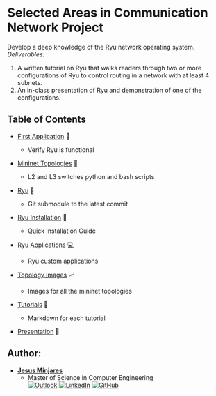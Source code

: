 # Selected Areas in Communication Network Project

Develop a deep knowledge of the Ryu network operating system.
*Deliverables:*
1. A written tutorial on Ryu that walks readers through two or more configurations of Ryu to control routing in a network with at least 4 subnets.
2. An in-class presentation of Ryu and demonstration of one of the configurations.

## **Table of Contents**
* [First Application](https://github.com/jminjares4/Selected-Areas-in-Networks-Ryu-Project/tree/main/First_App) :page_facing_up:
  * Verify Ryu is functional
* [Mininet Topologies](https://github.com/jminjares4/Selected-Areas-in-Networks-Ryu-Project/tree/main/mininet-topo) :link:
  * L2 and L3 switches python and bash scripts
* [Ryu](https://github.com/faucetsdn/ryu/tree/537f35f4b2bc634ef05e3f28373eb5e24609f989) :dragon:
  * Git submodule to the latest commit
* [Ryu Installation](https://github.com/jminjares4/Selected-Areas-in-Networks-Ryu-Project/tree/main/ryu_install) :hammer:
  * Quick Installation Guide
* [Ryu Applications](https://github.com/jminjares4/Selected-Areas-in-Networks-Ryu-Project/tree/main/ryu-applications) :computer:
  * Ryu custom applications
* [Topology images](https://github.com/jminjares4/Selected-Areas-in-Networks-Ryu-Project/tree/main/Topology-images) :chart_with_upwards_trend:
  * Images for all the mininet topologies
* [Tutorials](https://github.com/jminjares4/Selected-Areas-in-Networks-Ryu-Project/tree/main/Tutorials) :pencil:
  * Markdown for each tutorial


* [Presentation](https://github.com/jminjares4/Selected-Areas-in-Networks-Ryu-Project/tree/main/Presentation) :file_folder:

## **Author:**
* [**Jesus Minjares**](https://github.com/jminjares4)<br>
  * Master of Science in Computer Engineering<br>
[![Outlook](https://img.shields.io/badge/Microsoft_Outlook-0078D4?style=for-the-badge&logo=microsoft-outlook&logoColor=white&style=flat)](mailto:jminjares4@miners.utep.edu) 
[![LinkedIn](https://img.shields.io/badge/LinkedIn-0077B5?style=for-the-badge&logo=linkedin&logoColor=white&style=flat)](https://www.linkedin.com/in/jesus-minjares-157a21195/) [![GitHub](https://img.shields.io/badge/GitHub-100000?style=for-the-badge&logo=github&logoColor=white&style=flat)](https://github.com/jminjares4)
